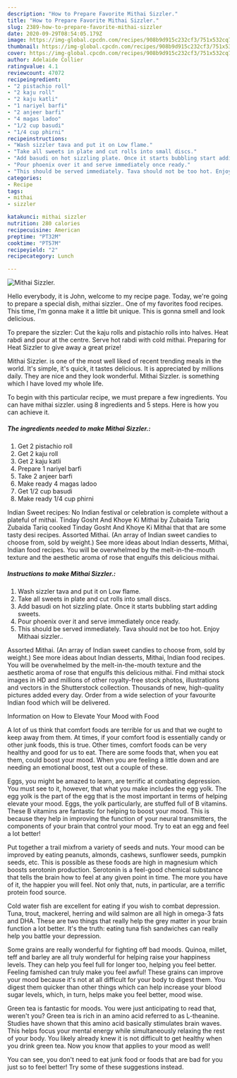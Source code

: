 ```yaml
---
description: "How to Prepare Favorite Mithai Sizzler."
title: "How to Prepare Favorite Mithai Sizzler."
slug: 2389-how-to-prepare-favorite-mithai-sizzler
date: 2020-09-29T08:54:05.179Z
image: https://img-global.cpcdn.com/recipes/908b9d915c232cf3/751x532cq70/mithai-sizzler-recipe-main-photo.jpg
thumbnail: https://img-global.cpcdn.com/recipes/908b9d915c232cf3/751x532cq70/mithai-sizzler-recipe-main-photo.jpg
cover: https://img-global.cpcdn.com/recipes/908b9d915c232cf3/751x532cq70/mithai-sizzler-recipe-main-photo.jpg
author: Adelaide Collier
ratingvalue: 4.1
reviewcount: 47072
recipeingredient:
- "2 pistachio roll"
- "2 kaju roll"
- "2 kaju katli"
- "1 nariyel barfi"
- "2 anjeer barfi"
- "4 magas ladoo"
- "1/2 cup basudi"
- "1/4 cup phirni"
recipeinstructions:
- "Wash sizzler tava and put it on Low flame."
- "Take all sweets in plate and cut rolls into small discs."
- "Add basudi on hot sizzling plate. Once it starts bubbling start adding sweets."
- "Pour phoenix over it and serve immediately once ready."
- "This should be served immediately. Tava should not be too hot. Enjoy Mithaai sizzler.."
categories:
- Recipe
tags:
- mithai
- sizzler

katakunci: mithai sizzler 
nutrition: 280 calories
recipecuisine: American
preptime: "PT32M"
cooktime: "PT57M"
recipeyield: "2"
recipecategory: Lunch

---
```



![Mithai Sizzler.](https://img-global.cpcdn.com/recipes/908b9d915c232cf3/751x532cq70/mithai-sizzler-recipe-main-photo.jpg)

Hello everybody, it is John, welcome to my recipe page. Today, we're going to prepare a special dish, mithai sizzler.. One of my favorites food recipes. This time, I'm gonna make it a little bit unique. This is gonna smell and look delicious.

To prepare the sizzler: Cut the kaju rolls and pistachio rolls into halves. Heat rabdi and pour at the centre. Serve hot rabdi with cold mithai. Preparing for Heat Sizzler to give away a great prize!

Mithai Sizzler. is one of the most well liked of recent trending meals in the world. It's simple, it's quick, it tastes delicious. It is appreciated by millions daily. They are nice and they look wonderful. Mithai Sizzler. is something which I have loved my whole life.


To begin with this particular recipe, we must prepare a few ingredients. You can have mithai sizzler. using 8 ingredients and 5 steps. Here is how you can achieve it.

<!--inarticleads1-->

##### The ingredients needed to make Mithai Sizzler.:

1. Get 2 pistachio roll
1. Get 2 kaju roll
1. Get 2 kaju katli
1. Prepare 1 nariyel barfi
1. Take 2 anjeer barfi
1. Make ready 4 magas ladoo
1. Get 1/2 cup basudi
1. Make ready 1/4 cup phirni


Indian Sweet recipes: No Indian festival or celebration is complete without a plateful of mithai. Tinday Gosht And Khoye Ki Mithai by Zubaida Tariq Zubaida Tariq cooked Tinday Gosht And Khoye Ki Mithai that that are some tasty desi recipes. Assorted Mithai. (An array of Indian sweet candies to choose from, sold by weight.) See more ideas about Indian desserts, Mithai, Indian food recipes. You will be overwhelmed by the melt-in-the-mouth texture and the aesthetic aroma of rose that engulfs this delicious mithai. 

<!--inarticleads2-->

##### Instructions to make Mithai Sizzler.:

1. Wash sizzler tava and put it on Low flame.
1. Take all sweets in plate and cut rolls into small discs.
1. Add basudi on hot sizzling plate. Once it starts bubbling start adding sweets.
1. Pour phoenix over it and serve immediately once ready.
1. This should be served immediately. Tava should not be too hot. Enjoy Mithaai sizzler..


Assorted Mithai. (An array of Indian sweet candies to choose from, sold by weight.) See more ideas about Indian desserts, Mithai, Indian food recipes. You will be overwhelmed by the melt-in-the-mouth texture and the aesthetic aroma of rose that engulfs this delicious mithai. Find mithai stock images in HD and millions of other royalty-free stock photos, illustrations and vectors in the Shutterstock collection. Thousands of new, high-quality pictures added every day. Order from a wide selection of your favourite Indian food which will be delivered. 

Information on How to Elevate Your Mood with Food


A lot of us think that comfort foods are terrible for us and that we ought to keep away from them. At times, if your comfort food is essentially candy or other junk foods, this is true. Other times, comfort foods can be very healthy and good for us to eat. There are some foods that, when you eat them, could boost your mood. When you are feeling a little down and are needing an emotional boost, test out a couple of these.

Eggs, you might be amazed to learn, are terrific at combating depression. You must see to it, however, that what you make includes the egg yolk. The egg yolk is the part of the egg that is the most important in terms of helping elevate your mood. Eggs, the yolk particularly, are stuffed full of B vitamins. These B vitamins are fantastic for helping to boost your mood. This is because they help in improving the function of your neural transmitters, the components of your brain that control your mood. Try to eat an egg and feel a lot better!

Put together a trail mixfrom a variety of seeds and nuts. Your mood can be improved by eating peanuts, almonds, cashews, sunflower seeds, pumpkin seeds, etc. This is possible as these foods are high in magnesium which boosts serotonin production. Serotonin is a feel-good chemical substance that tells the brain how to feel at any given point in time. The more you have of it, the happier you will feel. Not only that, nuts, in particular, are a terrific protein food source.

Cold water fish are excellent for eating if you wish to combat depression. Tuna, trout, mackerel, herring and wild salmon are all high in omega-3 fats and DHA. These are two things that really help the grey matter in your brain function a lot better. It's the truth: eating tuna fish sandwiches can really help you battle your depression. 

Some grains are really wonderful for fighting off bad moods. Quinoa, millet, teff and barley are all truly wonderful for helping raise your happiness levels. They can help you feel full for longer too, helping you feel better. Feeling famished can truly make you feel awful! These grains can improve your mood because it's not at all difficult for your body to digest them. You digest them quicker than other things which can help increase your blood sugar levels, which, in turn, helps make you feel better, mood wise.

Green tea is fantastic for moods. You were just anticipating to read that, weren't you? Green tea is rich in an amino acid referred to as L-theanine. Studies have shown that this amino acid basically stimulates brain waves. This helps focus your mental energy while simultaneously relaxing the rest of your body. You likely already knew it is not difficult to get healthy when you drink green tea. Now you know that applies to your mood as well!

You can see, you don't need to eat junk food or foods that are bad for you just so to feel better! Try  some  of  these  suggestions  instead.

